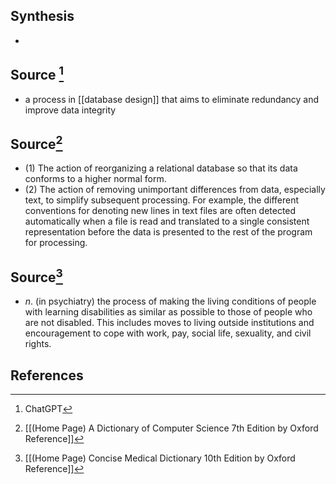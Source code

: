## Synthesis
- 
## Source [^1]
- a process in [[database design]] that aims to eliminate redundancy and improve data integrity
## Source[^2]
- (1) The action of reorganizing a relational database so that its data conforms to a higher normal form. 
- (2) The action of removing unimportant differences from data, especially text, to simplify subsequent processing. For example, the different conventions for denoting new lines in text files are often detected automatically when a file is read and translated to a single consistent representation before the data is presented to the rest of the program for processing.
## Source[^3]
- $n$. (in psychiatry) the process of making the living conditions of people with learning disabilities as similar as possible to those of people who are not disabled. This includes moves to living outside institutions and encouragement to cope with work, pay, social life, sexuality, and civil rights.
## References
[^1]: ChatGPT
[^2]: [[(Home Page) A Dictionary of Computer Science 7th Edition by Oxford Reference]]
[^3]: [[(Home Page) Concise Medical Dictionary 10th Edition by Oxford Reference]]